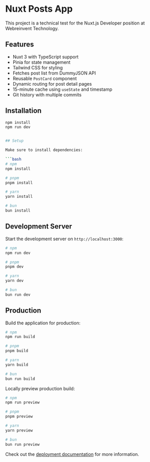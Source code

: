 # Nuxt Posts App

This project is a technical test for the Nuxt.js Developer position at Webreinvent Technology.

## Features

-  Nuxt 3 with TypeScript support
-  Pinia for state management
-  Tailwind CSS for styling
-  Fetches post list from DummyJSON API
-  Reusable `PostCard` component
-  Dynamic routing for post detail pages
-  15-minute cache using `useState` and timestamp
-  Git history with multiple commits

## Installation

```bash
npm install
npm run dev


## Setup

Make sure to install dependencies:

```bash
# npm
npm install

# pnpm
pnpm install

# yarn
yarn install

# bun
bun install
```

## Development Server

Start the development server on `http://localhost:3000`:

```bash
# npm
npm run dev

# pnpm
pnpm dev

# yarn
yarn dev

# bun
bun run dev
```

## Production

Build the application for production:

```bash
# npm
npm run build

# pnpm
pnpm build

# yarn
yarn build

# bun
bun run build
```

Locally preview production build:

```bash
# npm
npm run preview

# pnpm
pnpm preview

# yarn
yarn preview

# bun
bun run preview
```

Check out the [deployment documentation](https://nuxt.com/docs/getting-started/deployment) for more information.
